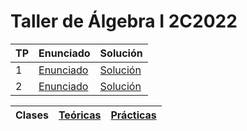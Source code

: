 # Taller de Álgebra I 2C2022

| TP  | Enunciado                                                                 | Solución                                                                |
|-----|-------------------------------------------------------------------------- |-------------------------------------------------------------------------|
| 1   | [Enunciado](https://github.com/arielbakal/uba_tda1/blob/main/TPs/TP1.pdf) | [Solución](https://github.com/arielbakal/uba_tda1/blob/main/TPs/TP1.hs) |
| 2   | [Enunciado](https://github.com/arielbakal/uba_tda1/blob/main/TPs/TP2.pdf) | [Solución](https://github.com/arielbakal/uba_tda1/blob/main/TPs/TP2.hs) | 

| Clases      |  [Teóricas](https://github.com/arielbakal/uba_tda1/tree/main/Te%C3%B3ricas) | [Prácticas](https://github.com/arielbakal/uba_tda1/tree/main/Pr%C3%A1cticas)| 
|-------------|-------------------------------------------------------------------------- |-------------------------------------------------------------------------- |
